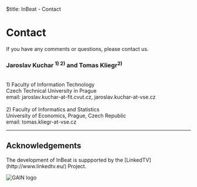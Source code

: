 $title: InBeat - Contact
# Contact

If you have any comments or questions, please contact us.

<div class="row">
	<div class="col-sm-6">
	    <h3>Jaroslav Kuchar <sup>1) 2)</sup> and Tomas Kliegr<sup>2)</sup></h3>
	    <br />
	    1) Faculty of Information Technology <br>
	    Czech Technical University in Prague <br>
	    email: jaroslav.kuchar-at-fit.cvut.cz, jaroslav.kuchar-at-vse.cz <br>
	    <br>
	    2) Faculty of Informatics and Statistics <br>
	    University of Economics, Prague, Czech Republic <br>
	    email: tomas.kliegr-at-vse.cz
	</div>
</div>


<hr>
<h2>Acknowledgements</h2>
The development of InBeat is suppported by the [LinkedTV](http://www.linkedtv.eu/) Project.

![GAIN logo](/img/linkedTV-logo.jpg)